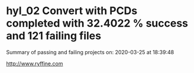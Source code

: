 # hyl_02 Convert with PCDs completed with 32.4022 % success and 121 failing files

Summary of passing and failing projects on: 2020-03-25 at 18:39:48

http://www.ryffine.com
